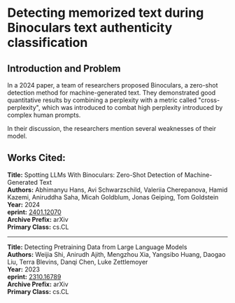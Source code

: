 # Detecting memorized text during Binoculars text authenticity classification

## Introduction and Problem

In a 2024 paper, a team of researchers proposed Binoculars, a zero-shot detection method for machine-generated text. They demonstrated good quantitative results by combining a perplexity with a metric called "cross-perplexity", which was introduced to combat high perplexity introduced by complex human prompts. 

In their discussion, the researchers mention several weaknesses of their model. 

## Works Cited:

**Title:** Spotting LLMs With Binoculars: Zero-Shot Detection of Machine-Generated Text  
**Authors:** Abhimanyu Hans, Avi Schwarzschild, Valeriia Cherepanova, Hamid Kazemi, Aniruddha Saha, Micah Goldblum, Jonas Geiping, Tom Goldstein  
**Year:** 2024  
**eprint:** [2401.12070](https://arxiv.org/abs/2401.12070)  
**Archive Prefix:** arXiv  
**Primary Class:** cs.CL  

____

**Title:** Detecting Pretraining Data from Large Language Models  
**Authors:** Weijia Shi, Anirudh Ajith, Mengzhou Xia, Yangsibo Huang, Daogao Liu, Terra Blevins, Danqi Chen, Luke Zettlemoyer  
**Year:** 2023  
**eprint:** [2310.16789](https://arxiv.org/abs/2310.16789)  
**Archive Prefix:** arXiv  
**Primary Class:** cs.CL  